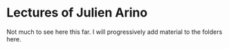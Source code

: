# Lectures of Julien Arino

Not much to see here this far. I will progressively add material to the folders here.

